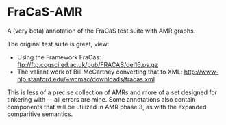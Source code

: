 # FraCaS-AMR
A (very beta) annotation of the FraCaS test suite with AMR graphs.  

The original test suite is great, view:
- Using the Framework FraCas: ftp://ftp.cogsci.ed.ac.uk/pub/FRACAS/del16.ps.gz
- The valiant work of Bill McCartney converting that to XML: http://www-nlp.stanford.edu/~wcmac/downloads/fracas.xml

This is less of a precise collection of AMRs and more of a set designed for tinkering with -- all errors are mine.  Some annotations also contain components that will be utilized in AMR phase 3, as with the expanded comparitive semantics.  
